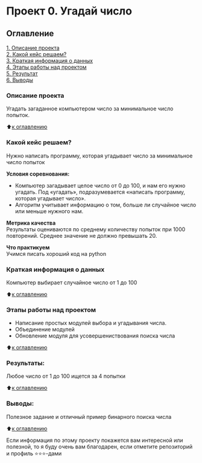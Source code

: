 # Проект 0. Угадай число

## Оглавление  
[1. Описание проекта](https://github.com/kyzma88/SF_test/blob/main/project_module_8/README.md#Описание-проекта)  
[2. Какой кейс решаем?](https://github.com/kyzma88/SF_test/blob/main/project_module_8/README.md#Какой-кейс-решаем)  
[3. Краткая информация о данных](https://github.com/kyzma88/SF_test/blob/main/project_module_8/README.md#Краткая-информация-о-данных)  
[4. Этапы работы над проектом](https://github.com/kyzma88/SF_test/blob/main/project_module_8/README.mdmd#Этапы-работы-над-проектом)  
[5. Результат](https://github.com/kyzma88/SF_test/blob/main/project_module_8/README.md#Результат)    
[6. Выводы](https://github.com/kyzma88/SF_test/blob/main/project_module_8/README.md#Выводы) 

### Описание проекта    
Угадать загаданное компьютером число за минимальное число попыток.

:arrow_up:[к оглавлению](https://github.com/kyzma88/SF_test/blob/main/project_module_8/README.md#Оглавление)


### Какой кейс решаем?    
Нужно написать программу, которая угадывает число за минимальное число попыток

**Условия соревнования:**  
- Компьютер загадывает целое число от 0 до 100, и нам его нужно угадать. Под «угадать», подразумевается «написать программу, которая угадывает число».
- Алгоритм учитывает информацию о том, больше ли случайное число или меньше нужного нам.

**Метрика качества**     
Результаты оцениваются по среднему количеству попыток при 1000 повторений. Среднее значение не должно превышать 20.

**Что практикуем**     
Учимся писать хороший код на python


### Краткая информация о данных
Компьютер выбирает случайное число от 1 до 100
  
:arrow_up:[к оглавлению](https://github.com/kyzma88/SF_test/blob/main/project_module_8/README.md#Оглавление)


### Этапы работы над проектом  
- Написание простых модулей выбора и угадывания числа.
- Объединение модулей
- Обновление модуля для усовершениствования поиска числа


:arrow_up:[к оглавлению](https://github.com/kyzma88/SF_test/blob/main/project_module_8/README.md#Оглавление)


### Результаты:  
Любое число от 1 до 100 ищется за 4 попытки

:arrow_up:[к оглавлению](https://github.com/kyzma88/SF_test/blob/main/project_module_8/README.md#Оглавление)


### Выводы:  
Полезное задание и отличный пример бинарного поиска числа

:arrow_up:[к оглавлению](https://github.com/kyzma88/SF_test/blob/main/project_module_8/README.md#Оглавление)


Если информация по этому проекту покажется вам интересной или полезной, то я буду очень вам благодарен, если отметите репозиторий и профиль ⭐️⭐️⭐️-дами